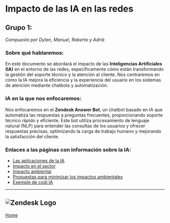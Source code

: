 # Impacto de las IA en las redes
## Grupo 1:
_Compuesto por Dylan, Manuel, Roberto y Adrià_

### Sobre qué hablaremos:
En este documento se abordará el impacto de las **Inteligencias Artificiales (IA)** en el entorno de las redes, específicamente cómo están transformando la gestión del soporte técnico y la atención al cliente. Nos centraremos en cómo la IA mejora la eficiencia y la experiencia del usuario en los sistemas de atención mediante chatbots y automatización.

### IA en la que nos enfocaremos:
Nos enfocaremos en el **Zendesk Answer Bot**, un chatbot basado en IA que automatiza las respuestas a preguntas frecuentes, proporcionando soporte técnico rápido y eficiente. Este bot utiliza procesamiento de lenguaje natural (NLP) para entender las consultas de los usuarios y ofrecer respuestas precisas, optimizando la carga de trabajo humano y mejorando la satisfacción del cliente.

### Enlaces a las páginas con información sobre la IA:
- [Las aplicaciones de la IA](aplicaciones-de-la-ia1.md)
- [Impacto en el sector](impacto-en-el-sector1.md)
- [Impacto ambiental](impacto-ambiental1.md)
- [Propuestas para minimizar los impactos ambientales](propuestas-para-minimizar-los-impactos-ambientales1.md)
- [Exemple de codi IA](exemple1.md)

---
![Zendesk Logo](https://www.talkdesk.com/_next/image?url=https%3A%2F%2Finfra-cloudfront-talkdeskcom.svc.talkdeskapp.com%2Ftalkdesk_com%2Fzendesk-2280x1160.png&w=1080&q=50)
---



[Home](../../README.md)
